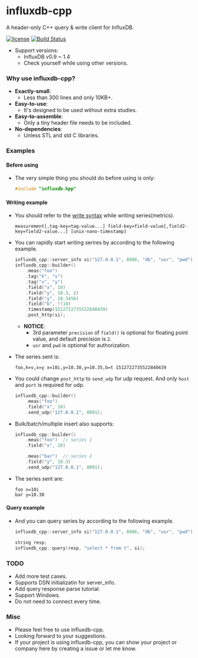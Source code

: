 # influxdb-cpp

A header-only C++ query & write client for InfluxDB.

[![license](https://img.shields.io/badge/license-MIT-brightgreen.svg?style=flat)](https://github.com/orca-zhang/influxdb-cpp/blob/master/LICENSE)
[![Build Status](https://semaphoreci.com/api/v1/orca-zhang-91/influxdb-cpp/branches/master/shields_badge.svg)](https://semaphoreci.com/orca-zhang-91/influxdb-cpp)

- Support versions:
  - InfluxDB v0.9 ~ 1.4
  - Check yourself while using other versions.

### Why use influxdb-cpp?

- **Exactly-small**:
  - Less than 300 lines and only 10KB+.
- **Easy-to-use**:
  - It's designed to be used without extra studies.
- **Easy-to-assemble**:
  - Only a tiny header file needs to be included.
- **No-dependencies**:
  - Unless STL and std C libraries.

### Examples

#### Before using

- The very simple thing you should do before using is only:

    ```cpp
    #include "influxdb.hpp"
    ```

#### Writing example

- You should refer to the [write syntax](https://docs.influxdata.com/influxdb/v1.4/write_protocols/line_protocol_reference/) while writing series(metrics).

    ```
    measurement[,tag-key=tag-value...] field-key=field-value[,field2-key=field2-value...] [unix-nano-timestamp]
    ```


- You can rapidly start writing serires by according to the following example.

    ```cpp
    influxdb_cpp::server_info si("127.0.0.1", 8086, "db", "usr", "pwd");
    influxdb_cpp::builder()
        .meas("foo")
        .tag("k", "v")
        .tag("x", "y")
        .field("x", 10)
        .field("y", 10.3, 2)
        .field("y", 10.3456)
        .field("b", !!10)
        .timestamp(1512722735522840439)
        .post_http(si);
    ```

  - **NOTICE**: 
    - 3rd parameter `precision` of `field()` is optional for floating point value, and default precision is `2`. 
    - `usr` and `pwd` is optional for authorization.

- The series sent is:

    ```
    foo,k=v,x=y x=10i,y=10.30,y=10.35,b=t 1512722735522840439
    ```

- You could change `post_http` to `send_udp` for udp request. And only `host` and `port` is required for udp.

    ```cpp
    influxdb_cpp::builder()
        .meas("foo")
        .field("x", 10)
        .send_udp("127.0.0.1", 8091);
    ```

- Bulk/batch/multiple insert also supports:

    ```cpp
    influxdb_cpp::builder()
        .meas("foo")  // series 1
        .field("x", 10)

        .meas("bar")  // series 2
        .field("y", 10.3)
        .send_udp("127.0.0.1", 8091);
    ```

- The series sent are:

    ```
    foo x=10i
    bar y=10.30
    ```

#### Query example

- And you can query series by according to the following example.

    ```cpp
    influxdb_cpp::server_info si("127.0.0.1", 8086, "db", "usr", "pwd");

    string resp;
    influxdb_cpp::query(resp, "select * from t", si);
    ```

### TODO

- Add more test cases.
- Supports DSN initializatin for server_info.
- Add query response parse tutorial.
- Support Windows.
- Do not need to connect every time.

### Misc

- Please feel free to use influxdb-cpp.
- Looking forward to your suggestions.
- If your project is using influxdb-cpp, you can show your project or company here by creating a issue or let me know.